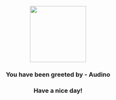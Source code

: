 <p align="center">
    <img src="https://raw.githubusercontent.com/PokeAPI/sprites/master/sprites/pokemon/531.png" width="150" height="150">
</p>
<h3 align="center">You have been greeted by - <b>Audino</b></h3>
<h3 align="center">Have a nice day!</h3>
